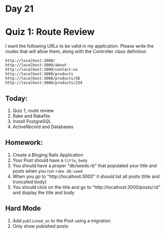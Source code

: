 Day 21
=======

Quiz 1: Route Review
===================

I want the following URLs to be valid in my application. Please write the routes
that will allow them, along with the Controller class definition


```
http://localhost:3000/
http://localhost:3000/about
http://localhost:3000/contact-us
http://localhost:3000/products
http://localhost:3000/products/56
http://localhost:3000/products/234
```


Today:
-----

1. Quiz 1, route review
1. Rake and Rakefile
1. Install PostgreSQL
1. ActiveRecord and Databases

Homework:
---------


1. Create a Bloging Rails Application
1. Your Post should have a `title`, `body`
1. You should have a proper "db/seeds.rb" that populated your title and posts
   when you run `rake db:seed`
1. When you go to "http://localhost:3000" it should list all posts (title and
   truncated body)
1. You should click on the title and go to "http://localhost:3000/posts/:id" and
   display the title and body

Hard Mode
--------

1. Add `published_on` to the Post using a migration
1. Only show pubished posts

